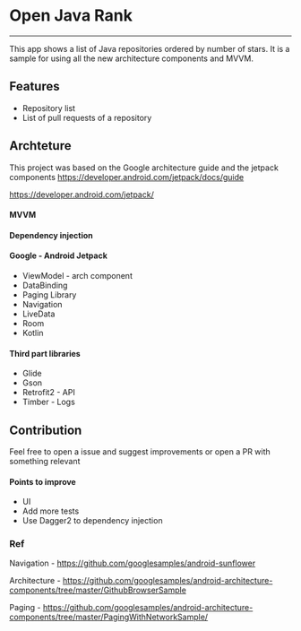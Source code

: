 # Open Java Rank
---
This app shows a list of Java repositories ordered by number of stars. It is a sample for using all the new architecture components and MVVM.

## Features

* Repository list
* List of pull requests of a repository

## Archteture

This project was based on the Google architecture guide and the jetpack components
https://developer.android.com/jetpack/docs/guide

https://developer.android.com/jetpack/


#### MVVM
#### Dependency injection
#### Google - Android Jetpack
 * ViewModel - arch component
 * DataBinding
 * Paging Library
 * Navigation
 * LiveData
 * Room
 * Kotlin
#### Third part libraries
* Glide
* Gson
* Retrofit2 - API
* Timber - Logs

## Contribution

Feel free to open a issue and suggest improvements or open a PR with something relevant

#### Points to improve
* UI
* Add more tests
* Use Dagger2 to dependency injection

### Ref
Navigation - https://github.com/googlesamples/android-sunflower

Architecture - https://github.com/googlesamples/android-architecture-components/tree/master/GithubBrowserSample

Paging - https://github.com/googlesamples/android-architecture-components/tree/master/PagingWithNetworkSample/

